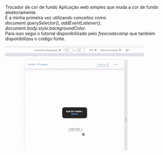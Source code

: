 Trocador de cor de fundo
Aplicação web simples que muda a cor de fundo aleatoriamente.<br/>
É a minha primeira vez utilizando conceitos como 
*document.querySelector()*, *addEventListener()*,  *document.body.style.backgroundColor*. <br/>
Para isso segui o tutorial disponibilizado pelo *freecodecamp* que também disponibilizou o código fonte. 

<img src="to_readme/teste.gif">
